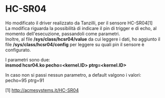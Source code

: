  HC-SR04
==========

Ho modificato il driver realizzato da Tanzilli, per il sensore HC-SR04[1]<br>
La modifica riguarda la possibilità di indicare il pin di trigger e di echo, al momento dell'esecuzione, passandoli come parametri.<br>
Inoltre, al file <b>/sys/class/hcsr04/value</b> da cui leggere i dati, ho aggiunto il file <b>/sys/class/hcsr04/config</b> per
leggere su quali pin il sensore è configurato.<br>

I parametri sono due:<br>
<b>insmod hcsr04.ko pecho=<kernel.ID> ptrg=<kernel.ID></b><br>

In caso non si passi nessun parametro, a default valgono i valori:<br>
pecho=95 ptrg=91<br>

[1] http://acmesystems.it/HC-SR04
